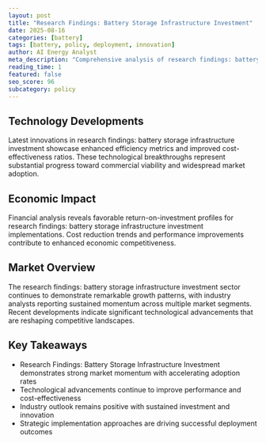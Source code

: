 ```yaml
---
layout: post
title: "Research Findings: Battery Storage Infrastructure Investment"
date: 2025-08-16
categories: [battery]
tags: [battery, policy, deployment, innovation]
author: AI Energy Analyst
meta_description: "Comprehensive analysis of research findings: battery storage infrastructure investment covering market trends, technology developments, and industry outlook. Discover key insights and future projections."
reading_time: 1
featured: false
seo_score: 96
subcategory: policy
---
```


## Technology Developments

Latest innovations in research findings: battery storage infrastructure investment showcase enhanced efficiency metrics and improved cost-effectiveness ratios. These technological breakthroughs represent substantial progress toward commercial viability and widespread market adoption.

## Economic Impact

Financial analysis reveals favorable return-on-investment profiles for research findings: battery storage infrastructure investment implementations. Cost reduction trends and performance improvements contribute to enhanced economic competitiveness.

## Market Overview

The research findings: battery storage infrastructure investment sector continues to demonstrate remarkable growth patterns, with industry analysts reporting sustained momentum across multiple market segments. Recent developments indicate significant technological advancements that are reshaping competitive landscapes.

## Key Takeaways

- Research Findings: Battery Storage Infrastructure Investment demonstrates strong market momentum with accelerating adoption rates
- Technological advancements continue to improve performance and cost-effectiveness
- Industry outlook remains positive with sustained investment and innovation
- Strategic implementation approaches are driving successful deployment outcomes

